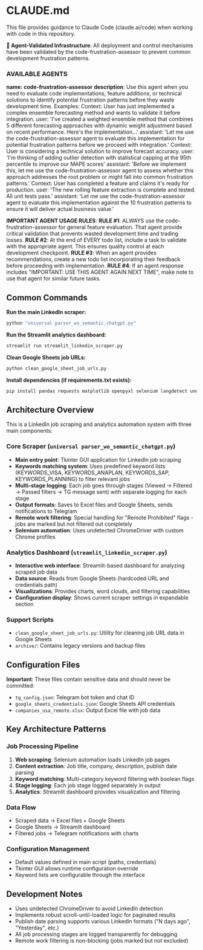 # CLAUDE.md

This file provides guidance to Claude Code (claude.ai/code) when working with code in this repository.

**🤖 Agent-Validated Infrastructure**: All deployment and control mechanisms have been validated by the code-frustration-assessor to prevent common development frustration patterns.

### AVAILABLE AGENTS ###

**name: code-frustration-assessor**
**description**: Use this agent when you need to evaluate code implementations, feature additions, or technical solutions to identify potential frustration patterns before they waste development time. Examples: <example>Context: User has just implemented a complex ensemble forecasting method and wants to validate it before integration. user: 'I've created a weighted ensemble method that combines 5 different forecasting approaches with dynamic weight adjustment based on recent performance. Here's the implementation...' assistant: 'Let me use the code-frustration-assessor agent to evaluate this implementation for potential frustration patterns before we proceed with integration.' </example> <example>Context: User is considering a technical solution to improve forecast accuracy. user: 'I'm thinking of adding outlier detection with statistical capping at the 95th percentile to improve our MAPE scores' assistant: 'Before we implement this, let me use the code-frustration-assessor agent to assess whether this approach addresses the root problem or might fall into common frustration patterns.' </example> <example>Context: User has completed a feature and claims it's ready for production. user: 'The new rolling feature extraction is complete and tested. All unit tests pass.' assistant: 'Let me use the code-frustration-assessor agent to evaluate this implementation against the 10 frustration patterns to ensure it will deliver actual business value.' </example>



**IMPORTANT AGENT USAGE RULES**:
**RULE #1**: ALWAYS use the code-frustration-assessor for general feature evaluation. That agent provide critical validation that prevents wasted development time and trading losses.
**RULE #2**: At the end of EVERY todo list, include a task to validate with the appropriate agent. This ensures quality control at each development checkpoint.
**RULE #3**: When an agent provides recommendations, create a new todo list incorporating their feedback before proceeding with implementation.
**RULE #4**: If an agent response includes "IMPORTANT: USE THIS AGENT AGAIN NEXT TIME", make note to use that agent for similar future tasks.


## Common Commands

**Run the main LinkedIn scraper:**
```bash
python "universal parser_wo_semantic_chatgpt.py"
```

**Run the Streamlit analytics dashboard:**
```bash
streamlit run streamlit_linkedin_scraper.py
```

**Clean Google Sheets job URLs:**
```bash
python clean_google_sheet_job_urls.py
```

**Install dependencies (if requirements.txt exists):**
```bash
pip install pandas requests matplotlib openpyxl selenium langdetect undetected-chromedriver sentence-transformers streamlit wordcloud gspread
```

## Architecture Overview

This is a LinkedIn job scraping and analytics automation system with three main components:

### Core Scraper (`universal parser_wo_semantic_chatgpt.py`)
- **Main entry point**: Tkinter GUI application for LinkedIn job scraping
- **Keywords matching system**: Uses predefined keyword lists (KEYWORDS_VISA, KEYWORDS_ANAPLAN, KEYWORDS_SAP, KEYWORDS_PLANNING) to filter relevant jobs
- **Multi-stage logging**: Each job goes through stages (Viewed → Filtered → Passed filters → TG message sent) with separate logging for each stage
- **Output formats**: Saves to Excel files and Google Sheets, sends notifications to Telegram
- **Remote work filtering**: Special handling for "Remote Prohibited" flags - jobs are marked but not filtered out completely
- **Selenium automation**: Uses undetected ChromeDriver with custom Chrome profiles

### Analytics Dashboard (`streamlit_linkedin_scraper.py`)
- **Interactive web interface**: Streamlit-based dashboard for analyzing scraped job data
- **Data source**: Reads from Google Sheets (hardcoded URL and credentials path)
- **Visualizations**: Provides charts, word clouds, and filtering capabilities
- **Configuration display**: Shows current scraper settings in expandable section

### Support Scripts
- `clean_google_sheet_job_urls.py`: Utility for cleaning job URL data in Google Sheets
- `archive/`: Contains legacy versions and backup files

## Configuration Files

**Important**: These files contain sensitive data and should never be committed:
- `tg_config.json`: Telegram bot token and chat ID
- `google_sheets_credentials.json`: Google Sheets API credentials
- `companies_usa_remote.xlsx`: Output Excel file with job data

## Key Architecture Patterns

### Job Processing Pipeline
1. **Web scraping**: Selenium automation loads LinkedIn job pages
2. **Content extraction**: Job title, company, description, publish date parsing
3. **Keyword matching**: Multi-category keyword filtering with boolean flags
4. **Stage logging**: Each job stage logged separately in output
5. **Analytics**: Streamlit dashboard provides visualization and filtering

### Data Flow
- Scraped data → Excel files + Google Sheets
- Google Sheets → Streamlit dashboard
- Filtered jobs → Telegram notifications with charts

### Configuration Management
- Default values defined in main script (paths, credentials)
- Tkinter GUI allows runtime configuration override
- Keyword lists are configurable through the interface

## Development Notes

- Uses undetected ChromeDriver to avoid LinkedIn detection
- Implements robust scroll-until-loaded logic for paginated results
- Publish date parsing supports various LinkedIn formats ("N days ago", "Yesterday", etc.)
- All job processing stages are logged transparently for debugging
- Remote work filtering is non-blocking (jobs marked but not excluded)